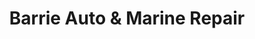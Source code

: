 ---
title: "Barrie Auto & Marine Repair"
url: /barrie/barrie-auto-and-marine-repair/
shop: car repair
---